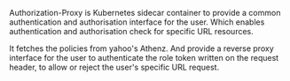 Authorization-Proxy is Kubernetes sidecar container to provide a common authentication and authorisation interface for the user. Which enables authentication and authorisation check for specific URL resources.  

It fetches the policies from yahoo's Athenz. And provide a reverse proxy interface for the user to authenticate the role token written on the request header, to allow or reject the user's specific URL request.
